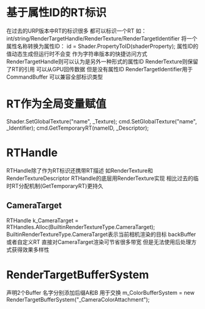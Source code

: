 # 基于属性ID的RT标识
在过去的URP版本中RT的标识很多 都可以标识一个RT 如：
int/string/RenderTargetHandle/RenderTexture/RenderTargetIdentifier
将一个属性名称转换为属性ID： id = Shader.PropertyToID(shaderProperty);
属性ID的值动态生成但运行时不会变 作为字符串版本的快捷访问方式
RenderTargetHandle则可以认为是另外一种形式的属性ID
RenderTexture则保留了RT的引用 可以从GPU回传数据 但是没有属性ID
RenderTargetIdentifier用于CommandBuffer 可以兼容全部标识类型

# RT作为全局变量赋值
Shader.SetGlobalTexture("name", _Texture);
cmd.SetGlobalTexture("name", _Identifier);
cmd.GetTemporaryRT(nameID, _Descriptor);

# RTHandle
RTHandle除了作为RT标识还携带RT描述 如RenderTexture和RenderTextureDescriptor
RTHandle的底层用RenderTexture实现 相比过去的临时RT分配机制(GetTemporaryRT)更持久

## CameraTarget
RTHandle k_CameraTarget = RTHandles.Alloc(BuiltinRenderTextureType.CameraTarget);
BuiltinRenderTextureType.CameraTarget表示当前相机渲染的目标 backBuffer或者自定义RT
直接对CameraTarget渲染可节省很多带宽 但是无法使用后处理方式获得效果多样性


# RenderTargetBufferSystem
声明2个Buffer 名字分别添加后缀A和B 用于交换
m_ColorBufferSystem = new RenderTargetBufferSystem("_CameraColorAttachment");
